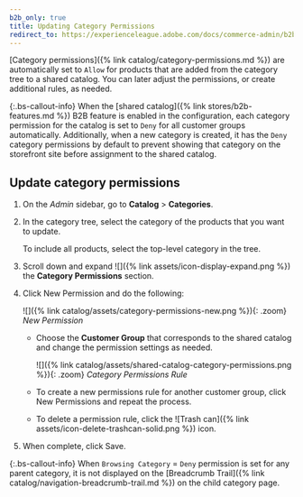 ```yaml
---
b2b_only: true
title: Updating Category Permissions
redirect_to: https://experienceleague.adobe.com/docs/commerce-admin/b2b/shared-catalogs/catalog-shared-manage.html#update-category-permissions
---
```


[Category permissions]({% link catalog/category-permissions.md %}) are automatically set to `Allow` for products that are added from the category tree to a shared catalog. You can later adjust the permissions, or create additional rules, as needed.

{:.bs-callout-info}
When the [shared catalog]({% link stores/b2b-features.md %}) B2B feature is enabled in the configuration, each category permission for the catalog is set to `Deny` for all customer groups automatically. Additionally, when a new category is created, it has the `Deny` category permissions by default to prevent showing that category on the storefront site before assignment to the shared catalog.

## Update category permissions

1. On the _Admin_ sidebar, go to **Catalog** > **Categories**.

1. In the category tree, select the category of the products that you want to update.

   To include all products, select the top-level category in the tree.

1. Scroll down and expand ![]({% link assets/icon-display-expand.png %}) the **Category Permissions** section.

1. Click <span class="btn">New Permission</span> and do the following:

    ![]({% link catalog/assets/category-permissions-new.png %}){: .zoom}
    _New Permission_

    - Choose the **Customer Group** that corresponds to the shared catalog and change the permission settings as needed.

      ![]({% link catalog/assets/shared-catalog-category-permissions.png %}){: .zoom}
      _Category Permissions Rule_

    - To create a new permissions rule for another customer group, click <span class="btn">New Permissions</span> and repeat the process.
    - To delete a permission rule, click the ![Trash can]({% link assets/icon-delete-trashcan-solid.png %}) icon.

1. When complete, click <span class="btn">Save</span>.

{:.bs-callout-info}
When `Browsing Category` = `Deny` permission is set for any parent category, it is not displayed on the [Breadcrumb Trail]({% link catalog/navigation-breadcrumb-trail.md %}) on the child category page.